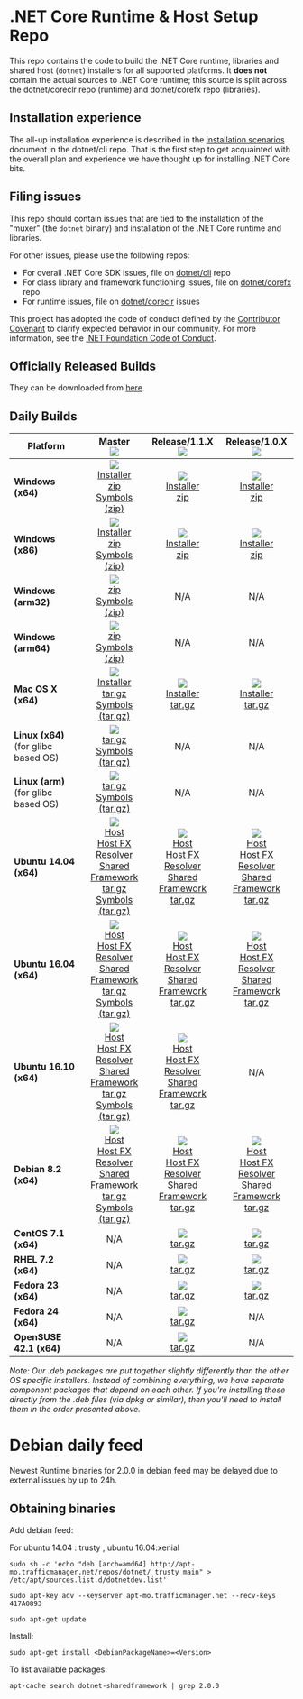 .NET Core Runtime & Host Setup Repo
===================================

This repo contains the code to build the .NET Core runtime, libraries and shared host (`dotnet`) installers for
all supported platforms. It **does not** contain the actual sources to .NET Core runtime; this source is split across
the dotnet/coreclr repo (runtime) and dotnet/corefx repo (libraries).

## Installation experience
The all-up installation experience is described in the [installation scenarios](https://github.com/dotnet/cli/blob/rel/1.0.0/Documentation/cli-installation-scenarios.md)
document in the dotnet/cli repo. That is the first step to get acquainted with the overall plan and experience we have
thought up for installing .NET Core bits.

## Filing issues
This repo should contain issues that are tied to the installation of the "muxer" (the `dotnet` binary) and installation
of the .NET Core runtime and libraries.

For other issues, please use the following repos:

- For overall .NET Core SDK issues, file on [dotnet/cli](https://github.com/dotnet/cli) repo
- For class library and framework functioning issues, file on [dotnet/corefx](https://github.com/dotnet/corefx) repo
- For runtime issues, file on [dotnet/coreclr](https://github.com/dotnet/coreclr) issues

This project has adopted the code of conduct defined by the [Contributor Covenant](http://contributor-covenant.org/) to clarify expected behavior in our community. For more information, see the [.NET Foundation Code of Conduct](http://www.dotnetfoundation.org/code-of-conduct).

Officially Released Builds
--------------------------

They can be downloaded from [here](https://www.microsoft.com/net/download#core).

Daily Builds
------------

|   Platform   |   Master<br>[![][build-badge-master]][build-master]   |   Release/1.1.X<br>[![][build-badge-1.X.X]][build-1.X.X]   |   Release/1.0.X<br>[![][build-badge-1.0.X]][build-1.0.X]   |
|---------|:----------:|:----------:|:----------:|
|   **Windows (x64)**    |   [![][win-x64-badge-master]][win-x64-version-master]<br>[Installer][win-x64-installer-master]<br>[zip][win-x64-zip-master]<br>[Symbols (zip)][win-x64-symbols-zip-master]   |   [![][win-x64-badge-1.1.X]][win-x64-version-1.1.X]<br>[Installer][win-x64-installer-1.1.X]<br>[zip][win-x64-zip-1.1.X]   |   [![][win-x64-badge-preview]][win-x64-version-preview]<br>[Installer][win-x64-installer-preview]<br>[zip][win-x64-zip-preview]   |
|   **Windows (x86)**    |   [![][win-x86-badge-master]][win-x86-version-master]<br>[Installer][win-x86-installer-master]<br>[zip][win-x86-zip-master]<br>[Symbols (zip)][win-x86-symbols-zip-master]   |   [![][win-x86-badge-1.1.X]][win-x86-version-1.1.X]<br>[Installer][win-x86-installer-1.1.X]<br>[zip][win-x86-zip-1.1.X]   |   [![][win-x86-badge-preview]][win-x86-version-preview]<br>[Installer][win-x86-installer-preview]<br>[zip][win-x86-zip-preview]   |
|   **Windows (arm32)**  |   [![][win-arm-badge-master]][win-arm-version-master]<br>[zip][win-arm-zip-master]<br>[Symbols (zip)][win-arm-symbols-zip-master]   |   N/A   |   N/A   |
|   **Windows (arm64)**  |   [![][win-arm64-badge-master]][win-arm64-version-master]<br>[zip][win-arm64-zip-master]<br>[Symbols (zip)][win-arm64-symbols-zip-master]   |   N/A   |   N/A   |
|   **Mac OS X (x64)**       |   [![][osx-badge-master]][osx-version-master]<br>[Installer][osx-installer-master]<br>[tar.gz][osx-targz-master]<br>[Symbols (tar.gz)][osx-symbols-targz-master]   |   [![][osx-badge-1.1.X]][osx-version-1.1.X]<br>[Installer][osx-installer-1.1.X]<br>[tar.gz][osx-targz-1.1.X]   |   [![][osx-badge-preview]][osx-version-preview]<br>[Installer][osx-installer-preview]<br>[tar.gz][osx-targz-preview]   |
|   **Linux (x64)** (for glibc based OS)  |   [![][linux-x64-badge-master]][linux-x64-version-master]<br>[tar.gz][linux-x64-targz-master]<br>[Symbols (tar.gz)][linux-x64-symbols-targz-master]   |   N/A   |   N/A   |
|   **Linux (arm)** (for glibc based OS)  |   [![][linux-arm-badge-master]][linux-arm-version-master]<br>[tar.gz][linux-arm-targz-master]<br>[Symbols (tar.gz)][linux-arm-symbols-targz-master]   |   N/A   |   N/A   |
|   **Ubuntu 14.04 (x64)**   |   [![][ubuntu-14.04-badge-master]][ubuntu-14.04-version-master]<br>[Host][ubuntu-14.04-host-master]<br>[Host FX Resolver][ubuntu-14.04-hostfxr-master]<br>[Shared Framework][ubuntu-14.04-sharedfx-master]<br>[tar.gz][ubuntu-14.04-targz-master]<br>[Symbols (tar.gz)][ubuntu-14.04-symbols-targz-master]   |   [![][ubuntu-14.04-badge-1.1.X]][ubuntu-14.04-version-1.1.X]<br>[Host][ubuntu-14.04-host-1.1.X]<br>[Host FX Resolver][ubuntu-14.04-hostfxr-1.1.X]<br>[Shared Framework][ubuntu-14.04-sharedfx-1.1.X]<br>[tar.gz][ubuntu-14.04-targz-1.1.X]   |   [![][ubuntu-14.04-badge-preview]][ubuntu-14.04-version-preview]<br>[Host][ubuntu-14.04-host-preview]<br>[Host FX Resolver][ubuntu-14.04-hostfxr-preview]<br>[Shared Framework][ubuntu-14.04-sharedfx-preview]<br>[tar.gz][ubuntu-14.04-targz-preview]   |
|   **Ubuntu 16.04 (x64)**   |   [![][ubuntu-16.04-badge-master]][ubuntu-16.04-version-master]<br>[Host][ubuntu-16.04-host-master]<br>[Host FX Resolver][ubuntu-16.04-hostfxr-master]<br>[Shared Framework][ubuntu-16.04-sharedfx-master]<br>[tar.gz][ubuntu-16.04-targz-master]<br>[Symbols (tar.gz)][ubuntu-16.04-symbols-targz-master]   |   [![][ubuntu-16.04-badge-1.1.X]][ubuntu-16.04-version-1.1.X]<br>[Host][ubuntu-16.04-host-1.1.X]<br>[Host FX Resolver][ubuntu-16.04-hostfxr-1.1.X]<br>[Shared Framework][ubuntu-16.04-sharedfx-1.1.X]<br>[tar.gz][ubuntu-16.04-targz-1.1.X]   |   [![][ubuntu-16.04-badge-preview]][ubuntu-16.04-version-preview]<br>[Host][ubuntu-16.04-host-preview]<br>[Host FX Resolver][ubuntu-16.04-hostfxr-preview]<br>[Shared Framework][ubuntu-16.04-sharedfx-preview]<br>[tar.gz][ubuntu-16.04-targz-preview]   |
|   **Ubuntu 16.10 (x64)**   |   [![][ubuntu-16.10-badge-master]][ubuntu-16.10-version-master]<br>[Host][ubuntu-16.10-host-master]<br>[Host FX Resolver][ubuntu-16.10-hostfxr-master]<br>[Shared Framework][ubuntu-16.10-sharedfx-master]<br>[tar.gz][ubuntu-16.10-targz-master]<br>[Symbols (tar.gz)][ubuntu-16.10-symbols-targz-master]   |   [![][ubuntu-16.10-badge-1.1.X]][ubuntu-16.10-version-1.1.X]<br>[Host][ubuntu-16.10-host-1.1.X]<br>[Host FX Resolver][ubuntu-16.10-hostfxr-1.1.X]<br>[Shared Framework][ubuntu-16.10-sharedfx-1.1.X]<br>[tar.gz][ubuntu-16.10-targz-1.1.X]   |   N/A   |
|   **Debian 8.2 (x64)**     |   [![][debian-8.2-badge-master]][debian-8.2-version-master]<br>[Host][debian-8.2-host-master]<br>[Host FX Resolver][debian-8.2-hostfxr-master]<br>[Shared Framework][debian-8.2-sharedfx-master]<br>[tar.gz][debian-8.2-targz-master]<br>[Symbols (tar.gz)][debian-8.2-symbols-targz-master]   |   [![][debian-8.2-badge-1.1.X]][debian-8.2-version-1.1.X]<br>[Host][debian-8.2-host-1.1.X]<br>[Host FX Resolver][debian-8.2-hostfxr-1.1.X]<br>[Shared Framework][debian-8.2-sharedfx-1.1.X]<br>[tar.gz][debian-8.2-targz-1.1.X]   |   [![][debian-8.2-badge-preview]][debian-8.2-version-preview]<br>[Host][debian-8.2-host-preview]<br>[Host FX Resolver][debian-8.2-hostfxr-preview]<br>[Shared Framework][debian-8.2-sharedfx-preview]<br>[tar.gz][debian-8.2-targz-preview]   |
|   **CentOS 7.1 (x64)**     |   N/A   |   [![][centos-badge-1.1.X]][centos-version-1.1.X]<br>[tar.gz][centos-targz-1.1.X]   |   [![][centos-badge-preview]][centos-version-preview]<br>[tar.gz][centos-targz-preview]   |
|   **RHEL 7.2 (x64)**       |   N/A   |   [![][rhel-badge-1.1.X]][rhel-version-1.1.X]<br>[tar.gz][rhel-targz-1.1.X]   |   [![][rhel-badge-preview]][rhel-version-preview]<br>[tar.gz][rhel-targz-preview]   |
|   **Fedora 23 (x64)**      |   N/A   |   [![][fedora-23-badge-1.1.X]][fedora-23-version-1.1.X]<br>[tar.gz][fedora-23-targz-1.1.X]   |   [![][fedora-23-badge-preview]][fedora-23-version-preview]<br>[tar.gz][fedora-23-targz-preview]   |
|   **Fedora 24 (x64)**      |   N/A   |   [![][fedora-24-badge-1.1.X]][fedora-24-version-1.1.X]<br>[tar.gz][fedora-24-targz-1.1.X]   |   N/A   |
|   **OpenSUSE 42.1 (x64)**  |   N/A   |   [![][opensuse-42.1-badge-1.1.X]][opensuse-42.1-version-1.1.X]<br>[tar.gz][opensuse-42.1-targz-1.1.X]   |   N/A   |

*Note: Our .deb packages are put together slightly differently than the other OS specific installers. Instead of combining everything, we have separate component packages that depend on each other. If you're installing these directly from the .deb files (via dpkg or similar), then you'll need to install them in the order presented above.*

[build-badge-master]: https://devdiv.visualstudio.com/_apis/public/build/definitions/0bdbc590-a062-4c3f-b0f6-9383f67865ee/3160/badge
[build-master]: https://devdiv.visualstudio.com/DevDiv/_build/index?definitionId=3160&_a=completed

[build-badge-1.X.X]: https://devdiv.visualstudio.com/_apis/public/build/definitions/0bdbc590-a062-4c3f-b0f6-9383f67865ee/4188/badge
[build-1.X.X]: https://devdiv.visualstudio.com/DevDiv/_build/index?definitionId=4188&_a=completed

[build-badge-1.0.X]: https://devdiv.visualstudio.com/_apis/public/build/definitions/0bdbc590-a062-4c3f-b0f6-9383f67865ee/4187/badge
[build-1.0.X]: https://devdiv.visualstudio.com/DevDiv/_build/index?definitionId=4187&_a=completed


[win-x64-badge-master]: https://dotnetcli.blob.core.windows.net/dotnet/master/Binaries/Latest/sharedfx_win-x64_Release_version_badge.svg
[win-x64-version-master]: https://dotnetcli.blob.core.windows.net/dotnet/master/dnvm/latest.sharedfx.win.x64.version
[win-x64-installer-master]: https://dotnetcli.blob.core.windows.net/dotnet/master/Installers/Latest/dotnet-win-x64.latest.exe
[win-x64-zip-master]: https://dotnetcli.blob.core.windows.net/dotnet/master/Binaries/Latest/dotnet-win-x64.latest.zip
[win-x64-symbols-zip-master]: https://dotnetcli.blob.core.windows.net/dotnet/master/Binaries/Latest/dotnet-sharedframework-symbols-win-x64.latest.zip

[win-x64-badge-1.1.X]: https://dotnetcli.blob.core.windows.net/dotnet/release/1.1.0/Binaries/Latest/sharedfx_Windows_x64_Release_version_badge.svg
[win-x64-version-1.1.X]: https://dotnetcli.blob.core.windows.net/dotnet/release/1.1.0/dnvm/latest.sharedfx.win.x64.version
[win-x64-installer-1.1.X]: https://dotnetcli.blob.core.windows.net/dotnet/release/1.1.0/Installers/Latest/dotnet-win-x64.latest.exe
[win-x64-zip-1.1.X]: https://dotnetcli.blob.core.windows.net/dotnet/release/1.1.0/Binaries/Latest/dotnet-win-x64.latest.zip

[win-x64-badge-preview]: https://dotnetcli.blob.core.windows.net/dotnet/preview/Binaries/Latest/sharedfx_Windows_x64_Release_version_badge.svg
[win-x64-version-preview]: https://dotnetcli.blob.core.windows.net/dotnet/preview/dnvm/latest.sharedfx.win.x64.version
[win-x64-installer-preview]: https://dotnetcli.blob.core.windows.net/dotnet/preview/Installers/Latest/dotnet-win-x64.latest.exe
[win-x64-zip-preview]: https://dotnetcli.blob.core.windows.net/dotnet/preview/Binaries/Latest/dotnet-win-x64.latest.zip

[win-x86-badge-master]: https://dotnetcli.blob.core.windows.net/dotnet/master/Binaries/Latest/sharedfx_win-x86_Release_version_badge.svg
[win-x86-version-master]: https://dotnetcli.blob.core.windows.net/dotnet/master/dnvm/latest.sharedfx.win.x86.version
[win-x86-installer-master]: https://dotnetcli.blob.core.windows.net/dotnet/master/Installers/Latest/dotnet-win-x86.latest.exe
[win-x86-zip-master]: https://dotnetcli.blob.core.windows.net/dotnet/master/Binaries/Latest/dotnet-win-x86.latest.zip
[win-x86-symbols-zip-master]: https://dotnetcli.blob.core.windows.net/dotnet/master/Binaries/Latest/dotnet-sharedframework-symbols-win-x86.latest.zip

[win-x86-badge-1.1.X]: https://dotnetcli.blob.core.windows.net/dotnet/release/1.1.0/Binaries/Latest/sharedfx_Windows_x86_Release_version_badge.svg
[win-x86-version-1.1.X]: https://dotnetcli.blob.core.windows.net/dotnet/release/1.1.0/dnvm/latest.sharedfx.win.x86.version
[win-x86-installer-1.1.X]: https://dotnetcli.blob.core.windows.net/dotnet/release/1.1.0/Installers/Latest/dotnet-win-x86.latest.exe
[win-x86-zip-1.1.X]: https://dotnetcli.blob.core.windows.net/dotnet/release/1.1.0/Binaries/Latest/dotnet-win-x86.latest.zip

[win-x86-badge-preview]: https://dotnetcli.blob.core.windows.net/dotnet/preview/Binaries/Latest/sharedfx_Windows_x86_Release_version_badge.svg
[win-x86-version-preview]: https://dotnetcli.blob.core.windows.net/dotnet/preview/dnvm/latest.sharedfx.win.x86.version
[win-x86-installer-preview]: https://dotnetcli.blob.core.windows.net/dotnet/preview/Installers/Latest/dotnet-win-x86.latest.exe
[win-x86-zip-preview]: https://dotnetcli.blob.core.windows.net/dotnet/preview/Binaries/Latest/dotnet-win-x86.latest.zip

[win-arm-badge-master]: https://dotnetcli.blob.core.windows.net/dotnet/master/Binaries/Latest/sharedfx_win-arm_Release_version_badge.svg
[win-arm-version-master]: https://dotnetcli.blob.core.windows.net/dotnet/master/dnvm/latest.sharedfx.win.arm.version
[win-arm-zip-master]: https://dotnetcli.blob.core.windows.net/dotnet/master/Binaries/Latest/dotnet-win-arm.latest.zip
[win-arm-symbols-zip-master]: https://dotnetcli.blob.core.windows.net/dotnet/master/Binaries/Latest/dotnet-sharedframework-symbols-win-arm.latest.zip

[win-arm64-badge-master]: https://dotnetcli.blob.core.windows.net/dotnet/master/Binaries/Latest/sharedfx_win-arm64_Release_version_badge.svg
[win-arm64-version-master]: https://dotnetcli.blob.core.windows.net/dotnet/master/dnvm/latest.sharedfx.win.arm64.version
[win-arm64-zip-master]: https://dotnetcli.blob.core.windows.net/dotnet/master/Binaries/Latest/dotnet-win-arm64.latest.zip
[win-arm64-symbols-zip-master]: https://dotnetcli.blob.core.windows.net/dotnet/master/Binaries/Latest/dotnet-sharedframework-symbols-win-arm64.latest.zip

[osx-badge-master]: https://dotnetcli.blob.core.windows.net/dotnet/master/Binaries/Latest/sharedfx_osx-x64_Release_version_badge.svg
[osx-version-master]: https://dotnetcli.blob.core.windows.net/dotnet/master/dnvm/latest.sharedfx.osx.x64.version
[osx-installer-master]: https://dotnetcli.blob.core.windows.net/dotnet/master/Installers/Latest/dotnet-osx-x64.latest.pkg
[osx-targz-master]: https://dotnetcli.blob.core.windows.net/dotnet/master/Binaries/Latest/dotnet-osx-x64.latest.tar.gz
[osx-symbols-targz-master]: https://dotnetcli.blob.core.windows.net/dotnet/master/Binaries/Latest/dotnet-sharedframework-symbols-osx-x64.latest.tar.gz

[osx-badge-1.1.X]: https://dotnetcli.blob.core.windows.net/dotnet/release/1.1.0/Binaries/Latest/sharedfx_OSX_x64_Release_version_badge.svg
[osx-version-1.1.X]: https://dotnetcli.blob.core.windows.net/dotnet/release/1.1.0/dnvm/latest.sharedfx.osx.x64.version
[osx-installer-1.1.X]: https://dotnetcli.blob.core.windows.net/dotnet/release/1.1.0/Installers/Latest/dotnet-osx-x64.latest.pkg
[osx-targz-1.1.X]: https://dotnetcli.blob.core.windows.net/dotnet/release/1.1.0/Binaries/Latest/dotnet-osx-x64.latest.tar.gz

[osx-badge-preview]: https://dotnetcli.blob.core.windows.net/dotnet/preview/Binaries/Latest/sharedfx_OSX_x64_Release_version_badge.svg
[osx-version-preview]: https://dotnetcli.blob.core.windows.net/dotnet/preview/dnvm/latest.sharedfx.osx.x64.version
[osx-installer-preview]: https://dotnetcli.blob.core.windows.net/dotnet/preview/Installers/Latest/dotnet-osx-x64.latest.pkg
[osx-targz-preview]: https://dotnetcli.blob.core.windows.net/dotnet/preview/Binaries/Latest/dotnet-osx-x64.latest.tar.gz


[linux-x64-badge-master]: https://dotnetcli.blob.core.windows.net/dotnet/master/Binaries/Latest/sharedfx_linux-x64_Release_version_badge.svg
[linux-x64-version-master]: https://dotnetcli.blob.core.windows.net/dotnet/master/dnvm/latest.sharedfx.linux.x64.version
[linux-x64-targz-master]: https://dotnetcli.blob.core.windows.net/dotnet/master/Binaries/Latest/dotnet-linux-x64.latest.tar.gz
[linux-x64-symbols-targz-master]: https://dotnetcli.blob.core.windows.net/dotnet/master/Binaries/Latest/dotnet-sharedframework-symbols-linux-x64.latest.tar.gz

[linux-arm-badge-master]: https://dotnetcli.blob.core.windows.net/dotnet/master/Binaries/Latest/sharedfx_linux_arm_Release_version_badge.svg
[linux-arm-version-master]: https://dotnetcli.blob.core.windows.net/dotnet/master/dnvm/latest.sharedfx.linux.arm.version
[linux-arm-targz-master]: https://dotnetcli.blob.core.windows.net/dotnet/master/Binaries/Latest/dotnet-linux-arm.latest.tar.gz
[linux-arm-symbols-targz-master]: https://dotnetcli.blob.core.windows.net/dotnet/master/Binaries/Latest/dotnet-sharedframework-symbols-linux-arm.latest.tar.gz

[ubuntu-14.04-badge-master]: https://dotnetcli.blob.core.windows.net/dotnet/master/Binaries/Latest/sharedfx_ubuntu.14.04-x64_Release_version_badge.svg
[ubuntu-14.04-version-master]: https://dotnetcli.blob.core.windows.net/dotnet/master/dnvm/latest.sharedfx.ubuntu.x64.version
[ubuntu-14.04-host-master]: https://dotnetcli.blob.core.windows.net/dotnet/master/Installers/Latest/dotnet-host-ubuntu-x64.latest.deb
[ubuntu-14.04-hostfxr-master]: https://dotnetcli.blob.core.windows.net/dotnet/master/Installers/Latest/dotnet-hostfxr-ubuntu-x64.latest.deb
[ubuntu-14.04-sharedfx-master]: https://dotnetcli.blob.core.windows.net/dotnet/master/Installers/Latest/dotnet-sharedframework-ubuntu-x64.latest.deb
[ubuntu-14.04-targz-master]: https://dotnetcli.blob.core.windows.net/dotnet/master/Binaries/Latest/dotnet-ubuntu-x64.latest.tar.gz
[ubuntu-14.04-symbols-targz-master]: https://dotnetcli.blob.core.windows.net/dotnet/master/Binaries/Latest/dotnet-sharedframework-symbols-ubuntu-x64.latest.tar.gz

[ubuntu-14.04-badge-1.1.X]: https://dotnetcli.blob.core.windows.net/dotnet/release/1.1.0/Binaries/Latest/sharedfx_Ubuntu_x64_Release_version_badge.svg
[ubuntu-14.04-version-1.1.X]: https://dotnetcli.blob.core.windows.net/dotnet/release/1.1.0/dnvm/latest.sharedfx.ubuntu.x64.version
[ubuntu-14.04-host-1.1.X]: https://dotnetcli.blob.core.windows.net/dotnet/release/1.1.0/Installers/Latest/dotnet-host-ubuntu-x64.latest.deb
[ubuntu-14.04-hostfxr-1.1.X]: https://dotnetcli.blob.core.windows.net/dotnet/release/1.1.0/Installers/Latest/dotnet-hostfxr-ubuntu-x64.latest.deb
[ubuntu-14.04-sharedfx-1.1.X]: https://dotnetcli.blob.core.windows.net/dotnet/release/1.1.0/Installers/Latest/dotnet-sharedframework-ubuntu-x64.latest.deb
[ubuntu-14.04-targz-1.1.X]: https://dotnetcli.blob.core.windows.net/dotnet/release/1.1.0/Binaries/Latest/dotnet-ubuntu-x64.latest.tar.gz

[ubuntu-14.04-badge-preview]: https://dotnetcli.blob.core.windows.net/dotnet/preview/Binaries/Latest/sharedfx_Ubuntu_x64_Release_version_badge.svg
[ubuntu-14.04-version-preview]: https://dotnetcli.blob.core.windows.net/dotnet/preview/dnvm/latest.sharedfx.ubuntu.x64.version
[ubuntu-14.04-host-preview]: https://dotnetcli.blob.core.windows.net/dotnet/preview/Installers/Latest/dotnet-host-ubuntu-x64.latest.deb
[ubuntu-14.04-hostfxr-preview]: https://dotnetcli.blob.core.windows.net/dotnet/preview/Installers/Latest/dotnet-hostfxr-ubuntu-x64.latest.deb
[ubuntu-14.04-sharedfx-preview]: https://dotnetcli.blob.core.windows.net/dotnet/preview/Installers/Latest/dotnet-sharedframework-ubuntu-x64.latest.deb
[ubuntu-14.04-targz-preview]: https://dotnetcli.blob.core.windows.net/dotnet/preview/Binaries/Latest/dotnet-ubuntu-x64.latest.tar.gz


[ubuntu-16.04-badge-master]: https://dotnetcli.blob.core.windows.net/dotnet/master/Binaries/Latest/sharedfx_ubuntu.16.04-x64_Release_version_badge.svg
[ubuntu-16.04-version-master]: https://dotnetcli.blob.core.windows.net/dotnet/master/dnvm/latest.sharedfx.ubuntu.16.04.x64.version
[ubuntu-16.04-host-master]: https://dotnetcli.blob.core.windows.net/dotnet/master/Installers/Latest/dotnet-host-ubuntu.16.04-x64.latest.deb
[ubuntu-16.04-hostfxr-master]: https://dotnetcli.blob.core.windows.net/dotnet/master/Installers/Latest/dotnet-hostfxr-ubuntu.16.04-x64.latest.deb
[ubuntu-16.04-sharedfx-master]: https://dotnetcli.blob.core.windows.net/dotnet/master/Installers/Latest/dotnet-sharedframework-ubuntu.16.04-x64.latest.deb
[ubuntu-16.04-targz-master]: https://dotnetcli.blob.core.windows.net/dotnet/master/Binaries/Latest/dotnet-ubuntu.16.04-x64.latest.tar.gz
[ubuntu-16.04-symbols-targz-master]: https://dotnetcli.blob.core.windows.net/dotnet/master/Binaries/Latest/dotnet-sharedframework-symbols-ubuntu.16.04-x64.latest.tar.gz

[ubuntu-16.04-badge-1.1.X]: https://dotnetcli.blob.core.windows.net/dotnet/release/1.1.0/Binaries/Latest/sharedfx_Ubuntu_16_04_x64_Release_version_badge.svg
[ubuntu-16.04-version-1.1.X]: https://dotnetcli.blob.core.windows.net/dotnet/release/1.1.0/dnvm/latest.sharedfx.ubuntu.16.04.x64.version
[ubuntu-16.04-host-1.1.X]: https://dotnetcli.blob.core.windows.net/dotnet/release/1.1.0/Installers/Latest/dotnet-host-ubuntu.16.04-x64.latest.deb
[ubuntu-16.04-hostfxr-1.1.X]: https://dotnetcli.blob.core.windows.net/dotnet/release/1.1.0/Installers/Latest/dotnet-hostfxr-ubuntu.16.04-x64.latest.deb
[ubuntu-16.04-sharedfx-1.1.X]: https://dotnetcli.blob.core.windows.net/dotnet/release/1.1.0/Installers/Latest/dotnet-sharedframework-ubuntu.16.04-x64.latest.deb
[ubuntu-16.04-targz-1.1.X]: https://dotnetcli.blob.core.windows.net/dotnet/release/1.1.0/Binaries/Latest/dotnet-ubuntu.16.04-x64.latest.tar.gz

[ubuntu-16.04-badge-preview]: https://dotnetcli.blob.core.windows.net/dotnet/preview/Binaries/Latest/sharedfx_Ubuntu_16_04_x64_Release_version_badge.svg
[ubuntu-16.04-version-preview]: https://dotnetcli.blob.core.windows.net/dotnet/preview/dnvm/latest.sharedfx.ubuntu.16.04.x64.version
[ubuntu-16.04-host-preview]: https://dotnetcli.blob.core.windows.net/dotnet/preview/Installers/Latest/dotnet-host-ubuntu.16.04-x64.latest.deb
[ubuntu-16.04-hostfxr-preview]: https://dotnetcli.blob.core.windows.net/dotnet/preview/Installers/Latest/dotnet-hostfxr-ubuntu.16.04-x64.latest.deb
[ubuntu-16.04-sharedfx-preview]: https://dotnetcli.blob.core.windows.net/dotnet/preview/Installers/Latest/dotnet-sharedframework-ubuntu.16.04-x64.latest.deb
[ubuntu-16.04-targz-preview]: https://dotnetcli.blob.core.windows.net/dotnet/preview/Binaries/Latest/dotnet-ubuntu.16.04-x64.latest.tar.gz


[ubuntu-16.10-badge-master]: https://dotnetcli.blob.core.windows.net/dotnet/master/Binaries/Latest/sharedfx_ubuntu.16.10-x64_Release_version_badge.svg
[ubuntu-16.10-version-master]: https://dotnetcli.blob.core.windows.net/dotnet/master/dnvm/latest.sharedfx.ubuntu.16.10.x64.version
[ubuntu-16.10-host-master]: https://dotnetcli.blob.core.windows.net/dotnet/master/Installers/Latest/dotnet-host-ubuntu.16.10-x64.latest.deb
[ubuntu-16.10-hostfxr-master]: https://dotnetcli.blob.core.windows.net/dotnet/master/Installers/Latest/dotnet-hostfxr-ubuntu.16.10-x64.latest.deb
[ubuntu-16.10-sharedfx-master]: https://dotnetcli.blob.core.windows.net/dotnet/master/Installers/Latest/dotnet-sharedframework-ubuntu.16.10-x64.latest.deb
[ubuntu-16.10-targz-master]: https://dotnetcli.blob.core.windows.net/dotnet/master/Binaries/Latest/dotnet-ubuntu.16.10-x64.latest.tar.gz
[ubuntu-16.10-symbols-targz-master]: https://dotnetcli.blob.core.windows.net/dotnet/master/Binaries/Latest/dotnet-sharedframework-symbols-ubuntu.16.10-x64.latest.tar.gz

[ubuntu-16.10-badge-1.1.X]: https://dotnetcli.blob.core.windows.net/dotnet/release/1.1.0/Binaries/Latest/sharedfx_Ubuntu_16_10_x64_Release_version_badge.svg
[ubuntu-16.10-version-1.1.X]: https://dotnetcli.blob.core.windows.net/dotnet/release/1.1.0/dnvm/latest.sharedfx.ubuntu.16.10.x64.version
[ubuntu-16.10-host-1.1.X]: https://dotnetcli.blob.core.windows.net/dotnet/release/1.1.0/Installers/Latest/dotnet-host-ubuntu.16.10-x64.latest.deb
[ubuntu-16.10-hostfxr-1.1.X]: https://dotnetcli.blob.core.windows.net/dotnet/release/1.1.0/Installers/Latest/dotnet-hostfxr-ubuntu.16.10-x64.latest.deb
[ubuntu-16.10-sharedfx-1.1.X]: https://dotnetcli.blob.core.windows.net/dotnet/release/1.1.0/Installers/Latest/dotnet-sharedframework-ubuntu.16.10-x64.latest.deb
[ubuntu-16.10-targz-1.1.X]: https://dotnetcli.blob.core.windows.net/dotnet/release/1.1.0/Binaries/Latest/dotnet-ubuntu.16.10-x64.latest.tar.gz


[debian-8.2-badge-master]: https://dotnetcli.blob.core.windows.net/dotnet/master/Binaries/Latest/sharedfx_debian.8-x64_Release_version_badge.svg
[debian-8.2-version-master]: https://dotnetcli.blob.core.windows.net/dotnet/master/dnvm/latest.sharedfx.debian.8.x64.version
[debian-8.2-host-master]: https://dotnetcli.blob.core.windows.net/dotnet/master/Installers/Latest/dotnet-host-debian-x64.latest.deb
[debian-8.2-hostfxr-master]: https://dotnetcli.blob.core.windows.net/dotnet/master/Installers/Latest/dotnet-hostfxr-debian-x64.latest.deb
[debian-8.2-sharedfx-master]: https://dotnetcli.blob.core.windows.net/dotnet/master/Installers/Latest/dotnet-sharedframework-debian-x64.latest.deb
[debian-8.2-targz-master]: https://dotnetcli.blob.core.windows.net/dotnet/master/Binaries/Latest/dotnet-debian-x64.latest.tar.gz
[debian-8.2-symbols-targz-master]: https://dotnetcli.blob.core.windows.net/dotnet/master/Binaries/Latest/dotnet-sharedframework-symbols-debian-x64.latest.tar.gz

[debian-8.2-badge-1.1.X]: https://dotnetcli.blob.core.windows.net/dotnet/release/1.1.0/Binaries/Latest/sharedfx_Debian_x64_Release_version_badge.svg
[debian-8.2-version-1.1.X]: https://dotnetcli.blob.core.windows.net/dotnet/release/1.1.0/dnvm/latest.sharedfx.debian.x64.version
[debian-8.2-host-1.1.X]: https://dotnetcli.blob.core.windows.net/dotnet/release/1.1.0/Installers/Latest/dotnet-host-debian-x64.latest.deb
[debian-8.2-hostfxr-1.1.X]: https://dotnetcli.blob.core.windows.net/dotnet/release/1.1.0/Installers/Latest/dotnet-hostfxr-debian-x64.latest.deb
[debian-8.2-sharedfx-1.1.X]: https://dotnetcli.blob.core.windows.net/dotnet/release/1.1.0/Installers/Latest/dotnet-sharedframework-debian-x64.latest.deb
[debian-8.2-targz-1.1.X]: https://dotnetcli.blob.core.windows.net/dotnet/release/1.1.0/Binaries/Latest/dotnet-debian-x64.latest.tar.gz

[debian-8.2-badge-preview]: https://dotnetcli.blob.core.windows.net/dotnet/preview/Binaries/Latest/sharedfx_Debian_x64_Release_version_badge.svg
[debian-8.2-version-preview]: https://dotnetcli.blob.core.windows.net/dotnet/preview/dnvm/latest.sharedfx.debian.x64.version
[debian-8.2-host-preview]: https://dotnetcli.blob.core.windows.net/dotnet/preview/Installers/Latest/dotnet-host-debian-x64.latest.deb
[debian-8.2-hostfxr-preview]: https://dotnetcli.blob.core.windows.net/dotnet/preview/Installers/Latest/dotnet-hostfxr-debian-x64.latest.deb
[debian-8.2-sharedfx-preview]: https://dotnetcli.blob.core.windows.net/dotnet/preview/Installers/Latest/dotnet-sharedframework-debian-x64.latest.deb
[debian-8.2-targz-preview]: https://dotnetcli.blob.core.windows.net/dotnet/preview/Binaries/Latest/dotnet-debian-x64.latest.tar.gz


[centos-badge-1.1.X]: https://dotnetcli.blob.core.windows.net/dotnet/release/1.1.0/Binaries/Latest/sharedfx_CentOS_x64_Release_version_badge.svg
[centos-version-1.1.X]: https://dotnetcli.blob.core.windows.net/dotnet/release/1.1.0/dnvm/latest.sharedfx.centos.x64.version
[centos-targz-1.1.X]: https://dotnetcli.blob.core.windows.net/dotnet/release/1.1.0/Binaries/Latest/dotnet-centos-x64.latest.tar.gz

[centos-badge-preview]: https://dotnetcli.blob.core.windows.net/dotnet/preview/Binaries/Latest/sharedfx_CentOS_x64_Release_version_badge.svg
[centos-version-preview]: https://dotnetcli.blob.core.windows.net/dotnet/preview/dnvm/latest.sharedfx.centos.x64.version
[centos-targz-preview]: https://dotnetcli.blob.core.windows.net/dotnet/preview/Binaries/Latest/dotnet-centos-x64.latest.tar.gz


[rhel-badge-1.1.X]: https://dotnetcli.blob.core.windows.net/dotnet/release/1.1.0/Binaries/Latest/sharedfx_RHEL_x64_Release_version_badge.svg
[rhel-version-1.1.X]: https://dotnetcli.blob.core.windows.net/dotnet/release/1.1.0/dnvm/latest.sharedfx.rhel.x64.version
[rhel-targz-1.1.X]: https://dotnetcli.blob.core.windows.net/dotnet/release/1.1.0/Binaries/Latest/dotnet-rhel-x64.latest.tar.gz

[rhel-badge-preview]: https://dotnetcli.blob.core.windows.net/dotnet/preview/Binaries/Latest/sharedfx_RHEL_x64_Release_version_badge.svg
[rhel-version-preview]: https://dotnetcli.blob.core.windows.net/dotnet/preview/dnvm/latest.sharedfx.rhel.x64.version
[rhel-targz-preview]: https://dotnetcli.blob.core.windows.net/dotnet/preview/Binaries/Latest/dotnet-rhel-x64.latest.tar.gz


[fedora-23-badge-1.1.X]: https://dotnetcli.blob.core.windows.net/dotnet/release/1.1.0/Binaries/Latest/sharedfx_Fedora_23_x64_Release_version_badge.svg
[fedora-23-version-1.1.X]: https://dotnetcli.blob.core.windows.net/dotnet/release/1.1.0/dnvm/latest.sharedfx.fedora.23.x64.version
[fedora-23-targz-1.1.X]: https://dotnetcli.blob.core.windows.net/dotnet/release/1.1.0/Binaries/Latest/dotnet-fedora.23-x64.latest.tar.gz

[fedora-23-badge-preview]: https://dotnetcli.blob.core.windows.net/dotnet/preview/Binaries/Latest/sharedfx_Fedora_23_x64_Release_version_badge.svg
[fedora-23-version-preview]: https://dotnetcli.blob.core.windows.net/dotnet/preview/dnvm/latest.sharedfx.fedora.23.x64.version
[fedora-23-targz-preview]: https://dotnetcli.blob.core.windows.net/dotnet/preview/Binaries/Latest/dotnet-fedora.23-x64.latest.tar.gz


[fedora-24-badge-1.1.X]: https://dotnetcli.blob.core.windows.net/dotnet/release/1.1.0/Binaries/Latest/sharedfx_Fedora_24_x64_Release_version_badge.svg
[fedora-24-version-1.1.X]: https://dotnetcli.blob.core.windows.net/dotnet/release/1.1.0/dnvm/latest.sharedfx.fedora.24.x64.version
[fedora-24-targz-1.1.X]: https://dotnetcli.blob.core.windows.net/dotnet/release/1.1.0/Binaries/Latest/dotnet-fedora.24-x64.latest.tar.gz


[opensuse-42.1-badge-1.1.X]: https://dotnetcli.blob.core.windows.net/dotnet/release/1.1.0/Binaries/Latest/sharedfx_openSUSE_42_1_x64_Release_version_badge.svg
[opensuse-42.1-version-1.1.X]: https://dotnetcli.blob.core.windows.net/dotnet/release/1.1.0/dnvm/latest.sharedfx.opensuse.42.1.x64.version
[opensuse-42.1-targz-1.1.X]: https://dotnetcli.blob.core.windows.net/dotnet/release/1.1.0/Binaries/Latest/dotnet-opensuse.42.1-x64.latest.tar.gz

# Debian daily feed

Newest Runtime binaries for 2.0.0 in debian feed may be delayed due to external issues by up to 24h.

## Obtaining binaries

Add debian feed:

For ubuntu 14.04 : trusty , ubuntu 16.04:xenial
```
sudo sh -c 'echo "deb [arch=amd64] http://apt-mo.trafficmanager.net/repos/dotnet/ trusty main" > /etc/apt/sources.list.d/dotnetdev.list'

sudo apt-key adv --keyserver apt-mo.trafficmanager.net --recv-keys 417A0893

sudo apt-get update
```

Install:
```
sudo apt-get install <DebianPackageName>=<Version>
```

To list available packages:
```
apt-cache search dotnet-sharedframework | grep 2.0.0
```
